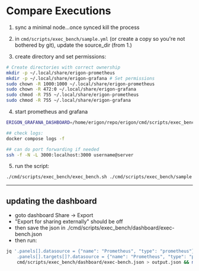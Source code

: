 # Compare Executions

1. sync a minimal node...once synced kill the process

2. in `cmd/scripts/exec_bench/sample.yml` (or create a copy so you're not bothered by git), update the source_dir (from 1.)

3. create directory and set permissions:

```bash
# Create directories with correct ownership 
mkdir -p ~/.local/share/erigon-prometheus 
mkdir -p ~/.local/share/erigon-grafana # Set permissions 
sudo chown -R 1000:1000 ~/.local/share/erigon-prometheus 
sudo chown -R 472:0 ~/.local/share/erigon-grafana 
sudo chmod -R 755 ~/.local/share/erigon-prometheus 
sudo chmod -R 755 ~/.local/share/erigon-grafana
```

4. start prometheus and grafana

```bash
ERIGON_GRAFANA_DASHBOARD=/home/erigon/repo/erigon/cmd/scripts/exec_bench/dashboard ERIGON_PROMETHEUS_CONFIG=/home/erigon/repo/erigon/cmd/scripts/exec_bench/prometheus-docker.yml docker compose up -d prometheus grafana

## check logs:
docker compose logs -f

## can do port forwarding if needed
ssh -f -N -L 3000:localhost:3000 username@server
```

5. run the script:

```bash
./cmd/scripts/exec_bench/exec_bench.sh ./cmd/scripts/exec_bench/sample.yml
```

---

## updating the dashboard

- goto dashboard Share -> Export
- "Export for sharing externally" should be off
- then save the json in ./cmd/scripts/exec_bench/dashboard/exec-bench.json
- then run:
```bash
jq '.panels[].datasource = {"name": "Prometheus", "type": "prometheus"} |
    .panels[].targets[]?.datasource = {"name": "Prometheus", "type": "prometheus"}' \
    cmd/scripts/exec_bench/dashboard/exec-bench.json > output.json && mv output.json cmd/scripts/exec_bench/dashboard/exec-bench.json
```

